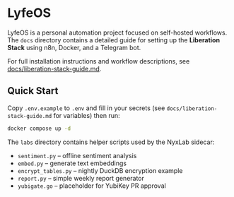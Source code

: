 # LyfeOS

LyfeOS is a personal automation project focused on self-hosted workflows. The
`docs` directory contains a detailed guide for setting up the **Liberation
Stack** using n8n, Docker, and a Telegram bot.

For full installation instructions and workflow descriptions, see
[docs/liberation-stack-guide.md](docs/liberation-stack-guide.md).



## Quick Start

Copy `.env.example` to `.env` and fill in your secrets (see `docs/liberation-stack-guide.md` for variables) then run:

```bash
docker compose up -d
```

The `labs` directory contains helper scripts used by the NyxLab sidecar:

- `sentiment.py` – offline sentiment analysis
- `embed.py` – generate text embeddings
- `encrypt_tables.py` – nightly DuckDB encryption example
- `report.py` – simple weekly report generator
- `yubigate.go` – placeholder for YubiKey PR approval
